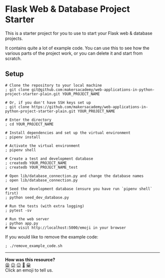 # Flask Web & Database Project Starter

This is a starter project for you to use to start your Flask web & database
projects.

It contains quite a lot of example code. You can use this to see how the various
parts of the project work, or you can delete it and start from scratch.

<!-- OMITTED -->


## Setup

```shell
# Clone the repository to your local machine
; git clone git@github.com:makersacademy/web-applications-in-python-project-starter-plain.git YOUR_PROJECT_NAME

# Or, if you don't have SSH keys set up
; git clone https://github.com/makersacademy/web-applications-in-python-project-starter-plain.git YOUR_PROJECT_NAME

# Enter the directory
; cd YOUR_PROJECT_NAME

# Install dependencies and set up the virtual environment
; pipenv install

# Activate the virtual environment
; pipenv shell

# Create a test and development database
; createdb YOUR_PROJECT_NAME
; createdb YOUR_PROJECT_NAME_test

# Open lib/database_connection.py and change the database names
; open lib/database_connection.py

# Seed the development database (ensure you have run `pipenv shell` first)
; python seed_dev_database.py

# Run the tests (with extra logging)
; pytest -sv 

# Run the web server
; python app.py
# Now visit http://localhost:5000/emoji in your browser
```

If you would like to remove the example code:

```shell
; ./remove_example_code.sh
```


<!-- BEGIN GENERATED SECTION DO NOT EDIT -->

---

**How was this resource?**  
[😫](https://airtable.com/shrUJ3t7KLMqVRFKR?prefill_Repository=makersacademy%2Fweb-applications-in-python-project-starter-plain&prefill_File=README.md&prefill_Sentiment=😫) [😕](https://airtable.com/shrUJ3t7KLMqVRFKR?prefill_Repository=makersacademy%2Fweb-applications-in-python-project-starter-plain&prefill_File=README.md&prefill_Sentiment=😕) [😐](https://airtable.com/shrUJ3t7KLMqVRFKR?prefill_Repository=makersacademy%2Fweb-applications-in-python-project-starter-plain&prefill_File=README.md&prefill_Sentiment=😐) [🙂](https://airtable.com/shrUJ3t7KLMqVRFKR?prefill_Repository=makersacademy%2Fweb-applications-in-python-project-starter-plain&prefill_File=README.md&prefill_Sentiment=🙂) [😀](https://airtable.com/shrUJ3t7KLMqVRFKR?prefill_Repository=makersacademy%2Fweb-applications-in-python-project-starter-plain&prefill_File=README.md&prefill_Sentiment=😀)  
Click an emoji to tell us.

<!-- END GENERATED SECTION DO NOT EDIT -->
